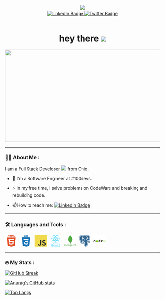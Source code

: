 <div id="header" align="center">
  <img src="https://media.giphy.com/media/k0ijJhqrUP4T2EvmJ1/giphy.gif" width="100"/>


<div id="badges">
  <a href="https://www.linkedin.com/in/emilyjreed">
    <img src="https://img.shields.io/badge/LinkedIn-blue?style=for-the-badge&logo=linkedin&logoColor=white" alt="LinkedIn Badge"/>
  </a>
  <a href="https://twitter.com/Em_Reeds_Code">
    <img src="https://img.shields.io/badge/Twitter-blue?style=for-the-badge&logo=twitter&logoColor=white" alt="Twitter Badge"/>
  </a>
</div>

<img src="https://komarev.com/ghpvc/?username=EmReedsCode&style=flat-square&color=blue" alt=""/>

<h1>
  hey there
  <img src="https://media.giphy.com/media/hvRJCLFzcasrR4ia7z/giphy.gif" width="30px"/>
</h1>
  
 </div>

<div align="center">
  <img src="https://media.giphy.com/media/hpXdHPfFI5wTABdDx9/giphy.gif" width="600" height="300"/>
</div>

---

### :woman_technologist: About Me :

I am a Full Stack Developer <img src="https://media.giphy.com/media/WUlplcMpOCEmTGBtBW/giphy.gif" width="30"> from Ohio.

- :telescope: I'm a Software Engineer at #100devs.

<!-- - :seedling: Exploring Technical Content Writing. -->

- :zap: In my free time, I solve problems on CodeWars and breaking and rebuilding code.

- :mailbox:How to reach me: [![Linkedin Badge](https://img.shields.io/badge/-Emily-blue?style=flat&logo=Linkedin&logoColor=white)](https://www.linkedin.com/in/emilyjreed)

---

### :hammer_and_wrench: Languages and Tools :

<div>
  <img src="https://github.com/devicons/devicon/blob/master/icons/html5/html5-plain-wordmark.svg" title="HTML5" alt="HTML5" width="40" height="40"/>&nbsp;
  <img src="https://github.com/devicons/devicon/blob/master/icons/css3/css3-plain-wordmark.svg"  title="CSS3" alt="CSS" width="40" height="40"/>&nbsp;
  <img src="https://github.com/devicons/devicon/blob/master/icons/javascript/javascript-original.svg" title="JavaScript" alt="JavaScript" width="40" height="40"/>&nbsp;
   <img src="https://github.com/devicons/devicon/blob/master/icons/react/react-original-wordmark.svg" title="React" alt="React" width="40" height="40"/>&nbsp;
   <img src="https://github.com/devicons/devicon/blob/master/icons/mongodb/mongodb-plain-wordmark.svg" title="Mongo" alt="Mongo" width="40" height="40"/>&nbsp;
  <img src="https://github.com/devicons/devicon/blob/master/icons/postgresql/postgresql-plain.svg"  title="CSS3" alt="CSS" width="40" height="40"/>&nbsp;
  <img src="https://github.com/devicons/devicon/blob/master/icons/nodejs/nodejs-original-wordmark.svg" title="NodeJS" alt="NodeJS" width="40" height="40"/>&nbsp;
  
  ---

### :fire: My Stats :

[![GitHub Streak](http://github-readme-streak-stats.herokuapp.com?user=EmReedCodes&date_format=M%20j%5B%2C%20Y%5D&theme=nightowl)](https://git.io/streak-stats)
  
 [![Anurag's GitHub stats](https://github-readme-stats.vercel.app/api?username=EmReedCodes&count_private=true&show_icons=true&theme=tokyonight)](https://github.com/anuraghazra/github-readme-stats)
  
  [![Top Langs](https://github-readme-stats.vercel.app/api/top-langs/?username=EmReedCodes&layout=compact&theme=vision-friendly-dark)](https://github.com/anuraghazra/github-readme-stats)
